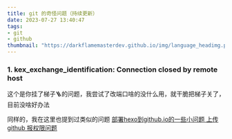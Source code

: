 ```yaml
---
title: git 的奇怪问题（持续更新）
date: 2023-07-27 13:40:47
tags:
- git
- github
thumbnail: "https://darkflamemasterdev.github.io/img/language_headimg.png"
---
```


### 1. kex_exchange_identification: Connection closed by remote host

这个是你挂了梯子🪜的问题，我尝试了改端口啥的没什么用，就干脆把梯子关了，目前没啥好办法

同样的，我在这里也提到过类似的问题 [部署hexo到github.io的一些小问题 上传 github 报权限问题](https://darkflamemasterdev.github.io/2023/04/18/%E9%83%A8%E7%BD%B2hexo%E5%88%B0github.io%E7%9A%84%E4%B8%80%E4%BA%9B%E5%B0%8F%E9%97%AE%E9%A2%98/#3-%E4%B8%8A%E4%BC%A0-github-%E6%8A%A5%E6%9D%83%E9%99%90%E9%97%AE%E9%A2%98)
